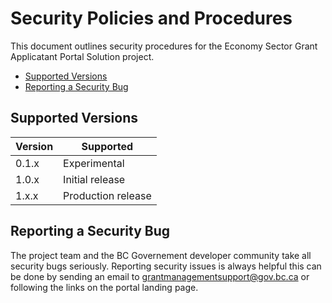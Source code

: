 # Security Policies and Procedures

This document outlines security procedures for the Economy Sector Grant Applicatant Portal Solution project.

- [Supported Versions](#supported-versions)
- [Reporting a Security Bug](#reporting-a-security-bug)

## Supported Versions

| Version | Supported          |
| ------- | ------------------ |
| 0.1.x   | Experimental  |
| 1.0.x   | Initial release |
| 1.x.x   | Production release |

## Reporting a Security Bug

The project team and the BC Governement developer community take all security bugs seriously. Reporting security issues is always helpful this can be done by sending an email to <grantmanagementsupport@gov.bc.ca> or following the links on the portal landing page.

